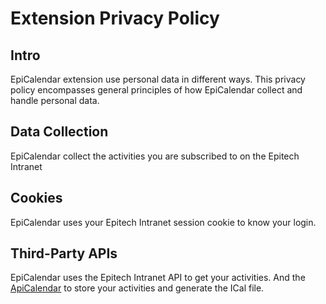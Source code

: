 # Extension Privacy Policy

## Intro

EpiCalendar extension use personal data in different ways. This privacy policy encompasses general principles of how EpiCalendar collect and handle personal data.

## Data Collection

EpiCalendar collect the activities you are subscribed to on the Epitech Intranet

## Cookies

EpiCalendar uses your Epitech Intranet session cookie to know your login. 

## Third-Party APIs

EpiCalendar uses the Epitech Intranet API to get your activities. And the [ApiCalendar](https://apicalendar.pechart.fr/swagger-ui/index.html) to store your activities and generate the ICal file.
